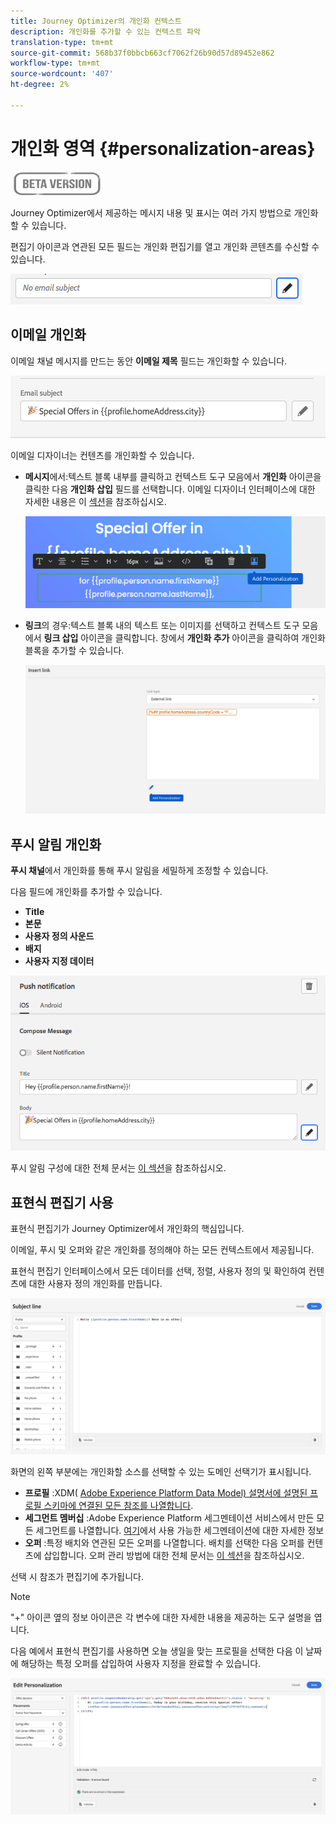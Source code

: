 ```yaml
---
title: Journey Optimizer의 개인화 컨텍스트
description: 개인화를 추가할 수 있는 컨텍스트 파악
translation-type: tm+mt
source-git-commit: 568b37f0bbcb663cf7062f26b90d57d89452e862
workflow-type: tm+mt
source-wordcount: '407'
ht-degree: 2%

---
```


# 개인화 영역 {#personalization-areas}

![](../assets/do-not-localize/badge.png)

Journey Optimizer에서 제공하는 메시지 내용 및 표시는 여러 가지 방법으로 개인화할 수 있습니다.

편집기 아이콘과 연관된 모든 필드는 개인화 편집기를 열고 개인화 콘텐츠를 수신할 수 있습니다.

![](assets/perso_icon.png)

## 이메일 개인화

이메일 채널 메시지를 만드는 동안 **이메일 제목** 필드는 개인화할 수 있습니다.

![](assets/perso_subject.png)

이메일 디자이너는 컨텐츠를 개인화할 수 있습니다.

* **메시지**&#x200B;에서:텍스트 블록 내부를 클릭하고 컨텍스트 도구 모음에서 **개인화** 아이콘을 클릭한 다음 **개인화 삽입** 필드를 선택합니다. 이메일 디자이너 인터페이스에 대한 자세한 내용은 이 [섹션](../design-emails.md)을 참조하십시오.

   ![](assets/perso_insert.png)

* **링크**&#x200B;의 경우:텍스트 블록 내의 텍스트 또는 이미지를 선택하고 컨텍스트 도구 모음에서 **링크 삽입** 아이콘을 클릭합니다. 창에서 **개인화 추가** 아이콘을 클릭하여 개인화 블록을 추가할 수 있습니다.

   ![](assets/perso_link.png)

## 푸시 알림 개인화

**푸시 채널**&#x200B;에서 개인화를 통해 푸시 알림을 세밀하게 조정할 수 있습니다.

다음 필드에 개인화를 추가할 수 있습니다.

* **Title**
* **본문**
* **사용자 정의 사운드**
* **배지**
* **사용자 지정 데이터**

![](assets/perso_push.png)

푸시 알림 구성에 대한 전체 문서는 [이 섹션](../configure-push.md)을 참조하십시오.


## 표현식 편집기 사용

표현식 편집기가 Journey Optimizer에서 개인화의 핵심입니다.

이메일, 푸시 및 오퍼와 같은 개인화를 정의해야 하는 모든 컨텍스트에서 제공됩니다.

표현식 편집기 인터페이스에서 모든 데이터를 선택, 정렬, 사용자 정의 및 확인하여 컨텐츠에 대한 사용자 정의 개인화를 만듭니다.

![](assets/perso_ee1.png)

화면의 왼쪽 부분에는 개인화할 소스를 선택할 수 있는 도메인 선택기가 표시됩니다.

* **프로필** :XDM( [Adobe Experience Platform Data Model) 설명서에 설명된 프로필 스키마에 연결된 모든 참조를 나열합니다](https://experienceleague.adobe.com/docs/experience-platform/xdm/home.html?lang=ko).
* **세그먼트 멤버십** :Adobe Experience Platform 세그멘테이션 서비스에서 만든 모든 세그먼트를 나열합니다. [여기](https://experienceleague.adobe.com/docs/experience-platform/segmentation/home.html?lang=en)에서 사용 가능한 세그멘테이션에 대한 자세한 정보
* **오퍼** :특정 배치와 연관된 모든 오퍼를 나열합니다. 배치를 선택한 다음 오퍼를 컨텐츠에 삽입합니다. 오퍼 관리 방법에 대한 전체 문서는 [이 섹션](https://experienceleague.adobe.com/docs/customer-journey-management/using/create-messages/deliver-personalized-offers.html?lang=en#about-offer-decisioning)을 참조하십시오.

선택 시 참조가 편집기에 추가됩니다.

>[!NOTE]
>
>&quot;+&quot; 아이콘 옆의 정보 아이콘은 각 변수에 대한 자세한 내용을 제공하는 도구 설명을 엽니다.

다음 예에서 표현식 편집기를 사용하면 오늘 생일을 맞는 프로필을 선택한 다음 이 날짜에 해당하는 특정 오퍼를 삽입하여 사용자 지정을 완료할 수 있습니다.

![](assets/perso_ee2.png)




